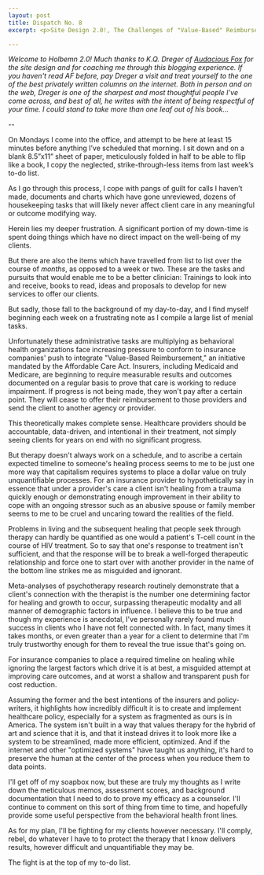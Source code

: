 ```yaml
---
layout: post
title: Dispatch No. 8
excerpt: <p>Site Design 2.0!, The Challenges of "Value-Based" Reimbursement</p>

---
```


*Welcome to Holbemn 2.0! Much thanks to K.Q. Dreger of [Audacious Fox](https://audaciousfox.net/) for the site design and for coaching me  through this blogging experience. If you haven't read AF before, pay Dreger a visit and treat yourself to the one of the best privately written columns on the internet. Both in person and on the web, Dreger is one of the sharpest and most thoughtful people I've come across, and best of all, he writes with the intent of being respectful of your time. I could stand to take more than one leaf out of his book...*

--

On Mondays I come into the office, and attempt to be here at least 15 minutes before anything I’ve scheduled that morning. I sit down and on a blank 8.5”x11” sheet of paper, meticulously folded in half to be able to flip like a book, I copy the neglected, strike-through-less items from last week’s to-do list.

As I go through this process, I cope with pangs of guilt for calls I haven’t made, documents and charts which have gone unreviewed, dozens of housekeeping tasks that will likely never affect client care in any meaningful or outcome modifying way.

Herein lies my deeper frustration. A significant portion of my down-time is spent doing things which have no direct impact on the well-being of my clients.

But there are also the items which have travelled from list to list over the course of *months*, as opposed to a week or two. These are the tasks and pursuits that would enable me to be a better clinician: Trainings to look into and receive, books to read, ideas and proposals to develop for new services to offer our clients.

But sadly, those fall to the background of my day-to-day, and I find myself beginning each week on a frustrating note as I compile a large list of menial tasks.

Unfortunately these administrative tasks are multiplying as behavioral health organizations face increasing pressure to conform to insurance companies' push to integrate "Value-Based Reimbursement," an initiative mandated by the Affordable Care Act. Insurers, including Medicaid and Medicare, are beginning to require measurable results and outcomes documented on a regular basis to prove that care is working to reduce impairment. If progress is not being made, they won't pay after a certain point. They will cease to offer their reimbursement to those providers and send the client to another agency or provider.

This theoretically makes complete sense. Healthcare providers should be accountable, data-driven, and intentional in their treatment, not simply seeing clients for years on end with no significant progress.

But therapy doesn't always work on a schedule, and to ascribe a certain expected timeline to someone's healing process seems to me to be just one more way that capitalism requires systems to place a dollar value on truly unquantifiable processes. For an insurance provider to hypothetically say in essence that under a provider's care a client isn't healing from a trauma quickly enough or demonstrating enough improvement in their ability to cope with an ongoing stressor such as an abusive spouse or family member seems to me to be cruel and uncaring toward the realities of the field.

Problems in living and the subsequent healing that people seek through therapy can hardly be quantified as one would a patient's T-cell count in the course of HIV treatment. So to say that one's response to treatment isn't sufficient, and that the response will be to break a well-forged therapeutic relationship and force one to start over with another provider in the name of the bottom line strikes me as misguided and ignorant.

Meta-analyses of psychotherapy research routinely demonstrate that a client's connection with the therapist is the number one determining factor for healing and growth to occur, surpassing therapeutic modality and all manner of demographic factors in influence. I believe this to be true and though my experience is anecdotal, I've personally rarely found much success in clients who I have not felt connected with. In fact, many times it takes months, or even greater than a year for a client to determine that I'm truly trustworthy enough for them to reveal the true issue that's going on.

For insurance companies to place a required timeline on healing while ignoring the largest factors which drive it is at best, a misguided attempt at improving care outcomes, and at worst a shallow and transparent push for cost reduction.

Assuming the former and the best intentions of the insurers and policy-writers, it highlights how incredibly difficult it is to create and implement healthcare policy, especially for a system as fragmented as ours is in America. The system isn't built in a way that values therapy for the hybrid of art and science that it is, and that it instead drives it to look more like a system to be streamlined, made more efficient, optimized. And if the internet and other "optimized systems" have taught us anything, it's hard to preserve the human at the center of the process when you reduce them to data points.

I'll get off of my soapbox now, but these are truly my thoughts as I write down the meticulous memos, assessment scores, and background documentation that I need to do to prove my efficacy as a counselor. I'll continue to comment on this sort of thing from time to time, and hopefully provide some useful perspective from the behavioral health front lines.

As for my plan, I'll be fighting for my clients however necessary. I'll comply, rebel, do whatever I have to to protect the therapy that I know delivers results, however difficult and unquantifiable they may be.

The fight is at the top of my to-do list.
